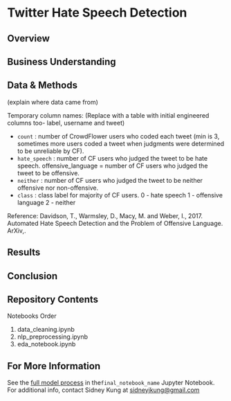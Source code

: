 # Twitter Hate Speech Detection

## Overview


## Business Understanding


## Data & Methods
(explain where data came from)

Temporary column names:
(Replace with a table with initial engineered columns too- label, username and tweet)

- `count` : number of CrowdFlower users who coded each tweet (min is 3, sometimes more users coded a tweet when judgments were determined to be unreliable by CF).
- `hate_speech` : number of CF users who judged the tweet to be hate speech.
offensive_language = number of CF users who judged the tweet to be offensive.
- `neither` : number of CF users who judged the tweet to be neither offensive nor non-offensive.
- `class` : class label for majority of CF users. 0 - hate speech 1 - offensive language 2 - neither

Reference:
Davidson, T., Warmsley, D., Macy, M. and Weber, I., 2017. Automated Hate Speech Detection and the Problem of Offensive Language. ArXiv,.

## Results


## Conclusion

## Repository Contents

Notebooks Order
1. data_cleaning.ipynb
2. nlp_preprocessing.ipynb
3. eda_notebook.ipynb

## For More Information

See the [full model process](link) in the`final_notebook_name` Jupyter Notebook.
For additional info, contact Sidney Kung at sidneyjkung@gmail.com
